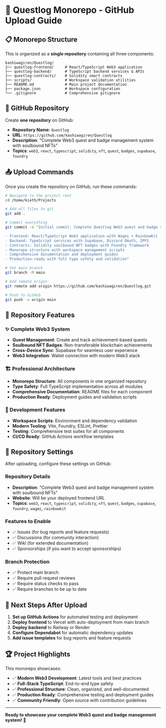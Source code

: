 # 🚀 Questlog Monorepo - GitHub Upload Guide

## 📋 Monorepo Structure

This is organized as a **single repository** containing all three components:

```
kashiwagiren/Questlog/
├── questlog-frontend/     # React/TypeScript Web3 application
├── questlog-backend/      # TypeScript backend services & APIs
├── questlog-contracts/    # Solidity smart contracts
├── scripts/               # Workspace validation utilities
├── README.md              # Main project documentation
├── package.json           # Workspace configuration
└── .gitignore             # Comprehensive gitignore
```

## 🔗 GitHub Repository

Create **one repository** on GitHub:
- **Repository Name**: `Questlog`
- **URL**: `https://github.com/kashiwagiren/Questlog`
- **Description**: "Complete Web3 quest and badge management system with soulbound NFTs"
- **Topics**: `web3`, `react`, `typescript`, `solidity`, `nft`, `quest`, `badges`, `supabase`, `foundry`

## 📤 Upload Commands

Once you create the repository on GitHub, run these commands:

```bash
# Navigate to the project root
cd /home/kieth/Projects

# Add all files to git
git add .

# Commit everything
git commit -m "Initial commit: Complete Questlog Web3 quest and badge system

- Frontend: React/TypeScript Web3 application with Wagmi + RainbowKit
- Backend: TypeScript services with Supabase, Discord OAuth, IPFS
- Contracts: Solidity soulbound NFT badges with Foundry framework
- Monorepo structure with workspace management scripts
- Comprehensive documentation and deployment guides
- Production-ready with full type safety and validation"

# Set main branch
git branch -M main

# Add remote origin
git remote add origin https://github.com/kashiwagiren/Questlog.git

# Push to GitHub
git push -u origin main
```

## 🎯 Repository Features

### ✨ Complete Web3 System
- **Quest Management**: Create and track achievement-based quests
- **Soulbound NFT Badges**: Non-transferable blockchain achievements
- **Cross-Device Sync**: Supabase for seamless user experience
- **Web3 Integration**: Wallet connection with modern Web3 stack

### 🏗️ Professional Architecture
- **Monorepo Structure**: All components in one organized repository
- **Type Safety**: Full TypeScript implementation across all modules
- **Comprehensive Documentation**: README files for each component
- **Production Ready**: Deployment guides and validation scripts

### 🔧 Development Features
- **Workspace Scripts**: Environment and dependency validation
- **Modern Tooling**: Vite, Foundry, ESLint, Prettier
- **Testing**: Comprehensive test suites for all components
- **CI/CD Ready**: GitHub Actions workflow templates

## 📝 Repository Settings

After uploading, configure these settings on GitHub:

### Repository Details
- **Description**: "Complete Web3 quest and badge management system with soulbound NFTs"
- **Website**: Will be your deployed frontend URL
- **Topics**: `web3`, `react`, `typescript`, `solidity`, `nft`, `quest`, `badges`, `supabase`, `foundry`, `wagmi`, `rainbowkit`

### Features to Enable
- ✅ Issues (for bug reports and feature requests)
- ✅ Discussions (for community interaction)
- ✅ Wiki (for extended documentation)
- ✅ Sponsorships (if you want to accept sponsorships)

### Branch Protection
- ✅ Protect main branch
- ✅ Require pull request reviews
- ✅ Require status checks to pass
- ✅ Require branches to be up to date

## 🚀 Next Steps After Upload

1. **Set up GitHub Actions** for automated testing and deployment
2. **Deploy frontend** to Vercel with auto-deployment from main branch
3. **Deploy backend** to Railway or Render
4. **Configure Dependabot** for automatic dependency updates
5. **Add issue templates** for bug reports and feature requests

## 🏆 Project Highlights

This monorepo showcases:
- ✅ **Modern Web3 Development**: Latest tools and best practices
- ✅ **Full-Stack TypeScript**: End-to-end type safety
- ✅ **Professional Structure**: Clean, organized, and well-documented
- ✅ **Production Ready**: Comprehensive testing and deployment guides
- ✅ **Community Friendly**: Open source with contribution guidelines

---

**Ready to showcase your complete Web3 quest and badge management system! 🎉**

